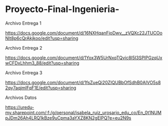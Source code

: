 # Proyecto-Final-Ingenieria-
Archivo Entrega 1

https://docs.google.com/document/d/16NXHqanFjoDwv__zVQXc22JTUCOoNlt8p6cQrAkjkoo/edit?usp=sharing

Archivo Entrega 2

https://docs.google.com/document/d/1Yox3W5UrNxqTQvic8l5I3SPlPGzqUxwCFDxLhhm3_88/edit?usp=sharing

Archivo Entrega 3

https://docs.google.com/document/d/1fsZueQi20ZIQUBbOfSdhB0AIVO5s82qy7aqjmlFqF1E/edit?usp=sharing

Archivos Datos

https://uredu-my.sharepoint.com/:f:/g/personal/isabela_ruiz_urosario_edu_co/En_0t1NUMpJDm26Ah4LRQ1kBze9uCpma3aYXZ8KN2gElPQ?e=eu2N9s

